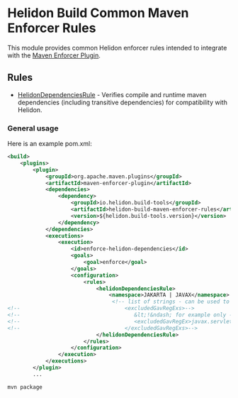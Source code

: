 # Helidon Build Common Maven Enforcer Rules

This module provides common Helidon enforcer rules intended to integrate with the [Maven Enforcer Plugin](https://maven.apache.org/enforcer/maven-enforcer-plugin/).

## Rules
* [HelidonDependenciesRule](src/main/java/io/helidon/build/maven/enforcer/rules/HelidonDependenciesRule.java) - Verifies compile and runtime maven dependencies (including transitive dependencies) for compatibility with Helidon.

### General usage

Here is an example pom.xml:

```xml
<build>
    <plugins>
        <plugin>
            <groupId>org.apache.maven.plugins</groupId>
            <artifactId>maven-enforcer-plugin</artifactId>
            <dependencies>
                <dependency>
                    <groupId>io.helidon.build-tools</groupId>
                    <artifactId>helidon-build-maven-enforcer-rules</artifactId>
                    <version>${helidon.build-tools.version}</version>
                </dependency>
            </dependencies>
            <executions>
                <execution>
                    <id>enforce-helidon-dependencies</id>
                    <goals>
                        <goal>enforce</goal>
                    </goals>
                    <configuration>
                        <rules>
                            <helidonDependenciesRule>
                                <namespace>JAKARTA | JAVAX</namespace>
                                 <!-- list of strings - can be used to exclude a package / group name from validation -->
<!--                                 <excludedGavRegExs>-->
<!--                                    &lt;!&ndash; for example only - we suggest not including this exclusion in your usage &ndash;&gt;-->
<!--                                    <excludedGavRegEx>javax.servlet.*</excludedGavRegEx>-->
<!--                                 </excludedGavRegExs>-->
                            </helidonDependenciesRule>
                        </rules>
                    </configuration>
                </execution>
            </executions>
        </plugin>
        ...
```

```bash
mvn package
```
